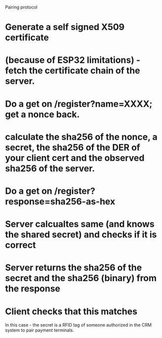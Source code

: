 Pairing protocol

#	Generate a self signed X509 certificate
#	(because of ESP32 limitations) - fetch the certificate chain of the server.
#	Do a get on /register?name=XXXX; get a nonce back.
#	calculate the sha256 of the nonce, a secret, the sha256 of the DER of your client cert and the observed sha256 of the server.
#	Do a get on /register?response=sha256-as-hex
#	Server calcualtes same (and knows the shared secret) and checks if it is correct
#	Server returns the sha256 of the secret and the sha256 (binary) from the response
#	Client checks that this matches

In this case - the secret is a RFID tag of someone authorized in the CRM system to pair payment terminals.
